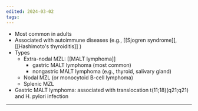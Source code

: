 ```yaml
---
edited: 2024-03-02
tags:
---
```

- Most common in adults
- Associated with autoimmune diseases (e.g., [[Sjogren syndrome]], [[Hashimoto's thyroiditis]] )
- Types
	- Extra-nodal MZL: [[MALT lymphoma]] 
		- gastric MALT lymphoma (most common)
		- nongastric MALT lymphoma (e.g., thyroid, salivary gland)
	- Nodal MZL (or monocytoid B-cell lymphoma)
	- Splenic MZL
- Gastric MALT lymphoma: associated with translocation t(11;18)(q21;q21) and H. pylori infection

- ---
